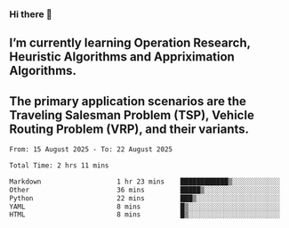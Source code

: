 ### Hi there 👋
## I’m currently learning Operation Research, Heuristic Algorithms and Appriximation Algorithms.
## The primary application scenarios are the Traveling Salesman Problem (TSP), Vehicle Routing Problem (VRP), and their variants.
<!--START_SECTION:waka-->

```txt
From: 15 August 2025 - To: 22 August 2025

Total Time: 2 hrs 11 mins

Markdown                   1 hr 23 mins    ████████████▒░░░░░░░░░░░░   49.83 %
Other                      36 mins         █████▒░░░░░░░░░░░░░░░░░░░   21.45 %
Python                     22 mins         ███▒░░░░░░░░░░░░░░░░░░░░░   13.66 %
YAML                       8 mins          █▒░░░░░░░░░░░░░░░░░░░░░░░   05.06 %
HTML                       8 mins          █▒░░░░░░░░░░░░░░░░░░░░░░░   04.83 %
```

<!--END_SECTION:waka-->
<!--
**Bookervsky/Bookervsky** is a ✨ _special_ ✨ repository because its `README.md` (this file) appears on your GitHub profile.

Here are some ideas to get you started:

- 🔭 I’m currently working on ...
- 🌱 I’m currently learning ...
- 👯 I’m looking to collaborate on ...
- 🤔 I’m looking for help with ...
- 💬 Ask me about ...
- 📫 How to reach me: ...
- 😄 Pronouns: ...
- ⚡ Fun fact: ...
-->
